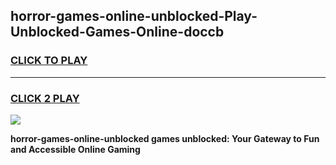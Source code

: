 
## horror-games-online-unblocked-Play-Unblocked-Games-Online-doccb
<h3>
<a href="https://premium76.site?title=horror-games-online-unblocked&ref=24A">CLICK TO PLAY</a></h3>
<hr>

<h3>
<a href="https://premium76.site?title=horror-games-online-unblocked&ref=24A">CLICK 2 PLAY</a>
  
</h3>

<a href="https://premium76.site?title=horror-games-online-unblocked&ref=24A"><img src="https://clearcache.store/games.png"></a>


**horror-games-online-unblocked games unblocked: Your Gateway to Fun and Accessible Online Gaming**
